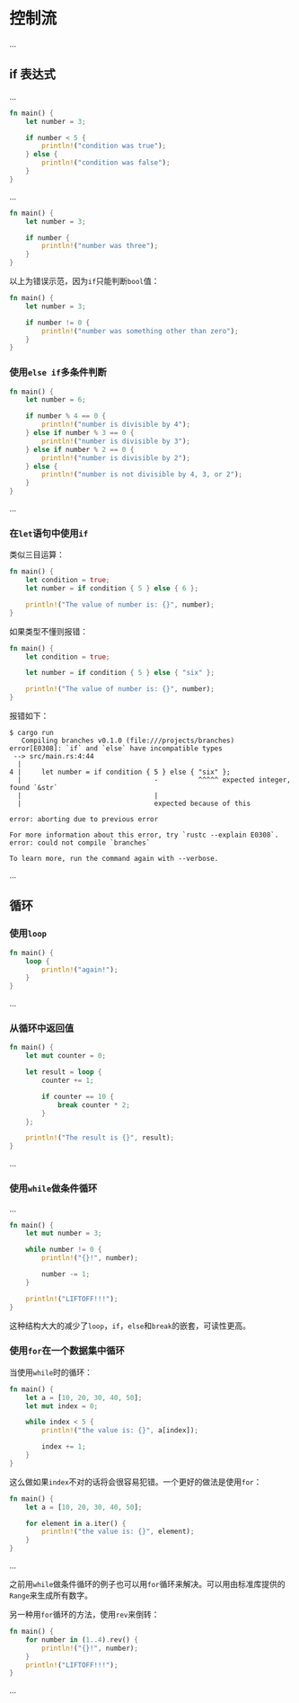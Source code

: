 # 控制流

...

## if 表达式

...

```rust
fn main() {
    let number = 3;

    if number < 5 {
        println!("condition was true");
    } else {
        println!("condition was false");
    }
}
```

...

```rust
fn main() {
    let number = 3;

    if number {
        println!("number was three");
    }
}
```

以上为错误示范，因为`if`只能判断`bool`值：

```rust
fn main() {
    let number = 3;

    if number != 0 {
        println!("number was something other than zero");
    }
}
```

### 使用`else if`多条件判断

```rust
fn main() {
    let number = 6;

    if number % 4 == 0 {
        println!("number is divisible by 4");
    } else if number % 3 == 0 {
        println!("number is divisible by 3");
    } else if number % 2 == 0 {
        println!("number is divisible by 2");
    } else {
        println!("number is not divisible by 4, 3, or 2");
    }
}
```

...

### 在`let`语句中使用`if`

类似三目运算：

```rust
fn main() {
    let condition = true;
    let number = if condition { 5 } else { 6 };

    println!("The value of number is: {}", number);
}
```

如果类型不懂则报错：

```rust
fn main() {
    let condition = true;

    let number = if condition { 5 } else { "six" };

    println!("The value of number is: {}", number);
}
```

报错如下：

```null
$ cargo run
   Compiling branches v0.1.0 (file:///projects/branches)
error[E0308]: `if` and `else` have incompatible types
 --> src/main.rs:4:44
  |
4 |     let number = if condition { 5 } else { "six" };
  |                                 -          ^^^^^ expected integer, found `&str`
  |                                 |
  |                                 expected because of this

error: aborting due to previous error

For more information about this error, try `rustc --explain E0308`.
error: could not compile `branches`

To learn more, run the command again with --verbose.
```

...

## 循环

### 使用`loop`

```rust
fn main() {
    loop {
        println!("again!");
    }
}
```

...

### 从循环中返回值

```rust
fn main() {
    let mut counter = 0;

    let result = loop {
        counter += 1;

        if counter == 10 {
            break counter * 2;
        }
    };

    println!("The result is {}", result);
}
```

...

### 使用`while`做条件循环

...

```rust
fn main() {
    let mut number = 3;

    while number != 0 {
        println!("{}!", number);

        number -= 1;
    }

    println!("LIFTOFF!!!");
}
```

这种结构大大的减少了`loop`，`if`，`else`和`break`的嵌套，可读性更高。

### 使用`for`在一个数据集中循环

当使用`while`时的循环：

```rust
fn main() {
    let a = [10, 20, 30, 40, 50];
    let mut index = 0;

    while index < 5 {
        println!("the value is: {}", a[index]);

        index += 1;
    }
}
```

这么做如果`index`不对的话将会很容易犯错。一个更好的做法是使用`for`：

```rust
fn main() {
    let a = [10, 20, 30, 40, 50];

    for element in a.iter() {
        println!("the value is: {}", element);
    }
}
```

...

之前用`while`做条件循环的例子也可以用`for`循环来解决。可以用由标准库提供的`Range`来生成所有数字。

另一种用`for`循环的方法，使用`rev`来倒转：

```rust
fn main() {
    for number in (1..4).rev() {
        println!("{}!", number);
    }
    println!("LIFTOFF!!!");
}
```

...
